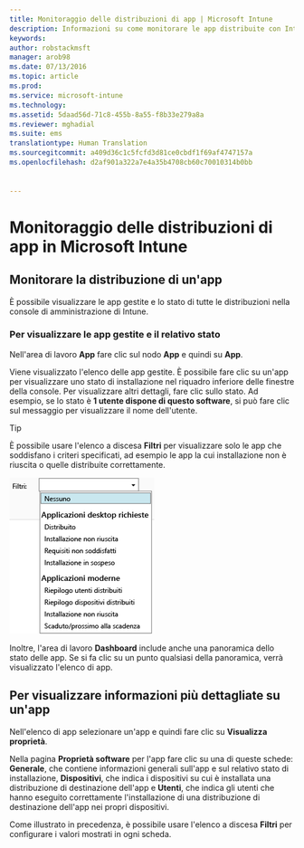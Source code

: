 ```yaml
---
title: Monitoraggio delle distribuzioni di app | Microsoft Intune
description: Informazioni su come monitorare le app distribuite con Intune.
keywords: 
author: robstackmsft
manager: arob98
ms.date: 07/13/2016
ms.topic: article
ms.prod: 
ms.service: microsoft-intune
ms.technology: 
ms.assetid: 5daad56d-71c8-455b-8a55-f8b33e279a8a
ms.reviewer: mghadial
ms.suite: ems
translationtype: Human Translation
ms.sourcegitcommit: a409d36c1c5fcfd3d81ce0cbdf1f69af4747157a
ms.openlocfilehash: d2af901a322a7e4a35b4708cb60c70010314b0bb


---
```



# Monitoraggio delle distribuzioni di app in Microsoft Intune

## Monitorare la distribuzione di un'app
È possibile visualizzare le app gestite e lo stato di tutte le distribuzioni nella console di amministrazione di Intune.

### Per visualizzare le app gestite e il relativo stato
Nell'area di lavoro **App** fare clic sul nodo **App** e quindi su **App**.

Viene visualizzato l'elenco delle app gestite. È possibile fare clic su un'app per visualizzare uno stato di installazione nel riquadro inferiore delle finestre della console. Per visualizzare altri dettagli, fare clic sullo stato. Ad esempio, se lo stato è **1 utente dispone di questo software**, si può fare clic sul messaggio per visualizzare il nome dell'utente.

> [!TIP]
> È possibile usare l'elenco a discesa **Filtri** per visualizzare solo le app che soddisfano i criteri specificati, ad esempio le app la cui installazione non è riuscita o quelle distribuite correttamente.
> 
> ![Esempio di filtri per app](./media/app-filters.png)

Inoltre, l'area di lavoro **Dashboard** include anche una panoramica dello stato delle app. Se si fa clic su un punto qualsiasi della panoramica, verrà visualizzato l'elenco di app.

## Per visualizzare informazioni più dettagliate su un'app
Nell'elenco di app selezionare un'app e quindi fare clic su **Visualizza proprietà**.

Nella pagina **Proprietà software** per l'app fare clic su una di queste schede: **Generale**, che contiene informazioni generali sull'app e sul relativo stato di installazione, **Dispositivi**, che indica i dispositivi su cui è installata una distribuzione di destinazione dell'app e **Utenti**, che indica gli utenti che hanno eseguito correttamente l'installazione di una distribuzione di destinazione dell'app nei propri dispositivi.

Come illustrato in precedenza, è possibile usare l'elenco a discesa **Filtri** per configurare i valori mostrati in ogni scheda.






<!--HONumber=Jul16_HO3-->


